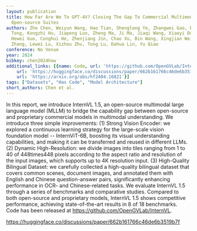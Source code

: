 ```yaml
---
layout: publication
title: How Far Are We To GPT-4V? Closing The Gap To Commercial Multimodal Models With
  Open-source Suites
authors: Zhe Chen, Weiyun Wang, Hao Tian, Shenglong Ye, Zhangwei Gao, Erfei Cui, Wenwen
  Tong, Kongzhi Hu, Jiapeng Luo, Zheng Ma, Ji Ma, Jiaqi Wang, Xiaoyi Dong, Hang Yan,
  Hewei Guo, Conghui He, Zhenjiang Jin, Chao Xu, Bin Wang, Xingjian Wei, Wei Li, Wenjian
  Zhang, Lewei Lu, Xizhou Zhu, Tong Lu, Dahua Lin, Yu Qiao
conference: No Venue
year: 2024
bibkey: chen2024how
additional_links: [{name: Code, url: 'https://github.com/OpenGVLab/InternVL'}, {name: Code,
    url: 'https://huggingface.co/discussions/paper/662b161766c46de6b3519b7f'}, {name: Paper,
    url: 'https://arxiv.org/abs/hf2404.16821'}]
tags: ["Datasets", "Has Code", "Model Architecture"]
short_authors: Chen et al.
---
```

In this report, we introduce InternVL 1.5, an open-source multimodal large language model (MLLM) to bridge the capability gap between open-source and proprietary commercial models in multimodal understanding. We introduce three simple improvements: (1) Strong Vision Encoder: we explored a continuous learning strategy for the large-scale vision foundation model -- InternViT-6B, boosting its visual understanding capabilities, and making it can be transferred and reused in different LLMs. (2) Dynamic High-Resolution: we divide images into tiles ranging from 1 to 40 of 448times448 pixels according to the aspect ratio and resolution of the input images, which supports up to 4K resolution input. (3) High-Quality Bilingual Dataset: we carefully collected a high-quality bilingual dataset that covers common scenes, document images, and annotated them with English and Chinese question-answer pairs, significantly enhancing performance in OCR- and Chinese-related tasks. We evaluate InternVL 1.5 through a series of benchmarks and comparative studies. Compared to both open-source and proprietary models, InternVL 1.5 shows competitive performance, achieving state-of-the-art results in 8 of 18 benchmarks. Code has been released at https://github.com/OpenGVLab/InternVL.

https://huggingface.co/discussions/paper/662b161766c46de6b3519b7f